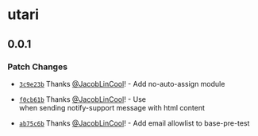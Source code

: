 # utari

## 0.0.1

### Patch Changes

-   [`3c9e23b`](https://github.com/JacobLinCool/Unified-Teaching-Assistant-Reply-Interface/commit/3c9e23b8d155892f9d563657cf46a4a35ca8c9e6) Thanks [@JacobLinCool](https://github.com/JacobLinCool)! - Add no-auto-assign module

-   [`f0cb61b`](https://github.com/JacobLinCool/Unified-Teaching-Assistant-Reply-Interface/commit/f0cb61b12f5d65ec1ae98504b15c904dae828869) Thanks [@JacobLinCool](https://github.com/JacobLinCool)! - Use <br> when sending notify-support message with html content

-   [`ab75c6b`](https://github.com/JacobLinCool/Unified-Teaching-Assistant-Reply-Interface/commit/ab75c6b25cfc64efb1725ea76fac3bf1bc329014) Thanks [@JacobLinCool](https://github.com/JacobLinCool)! - Add email allowlist to base-pre-test
